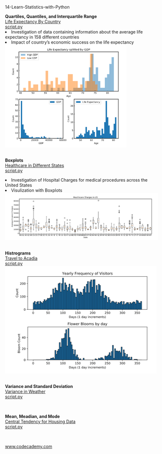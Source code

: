 

<p>14-Learn-Statistics-with-Python</br>
</p>


<div style="float:left">
  <b>Quartiles, Quantiles, and Interquartile Range</b></br>
<a href="quartiles_quantile_interquantile_range_project.py">
Life Expectancy By Country</br>
script.py</br></a>
<li>Investigation of data containing information about the average life expectancy in 158 different countries</li>
<li>Impact of country’s economic success on the life expectancy</li>
<img src="img/quartiles_quantile_interquantile_range_project.png" alt="img" width="400px"></a></br></br>

<b>Boxplots</b></br>
<a href="boxplots.py">
Healthcare in Different States</br>
script.py</br></a>
<li>Investigation of Hospital Charges for medical procedures across the United States</li>
<li>Visulization with Boxplots</li>
<img src="img/boxplots.png" alt="img" width="800px"></br></br>

<b>Histrograms</b></br>
<a href="historgrams_project.py">
Travel to Acadia</br>
script.py</br>
<img src="img/historgrams_project.png" alt="img" width="500px"></a></br></br>

<b>Variance and Standard Deviation</b></br>
<a href="variance_and_standard_deviation_project.py">
Variance in Weather</br>
script.py</br>
</a></br></br>

<b>Mean, Meadian, and Mode</b></br>
<a href="mean_median_mode_project.py">
Central Tendency for Housing Data</br>
script.py</br>
</a></br></br>




www.codecademy.com


